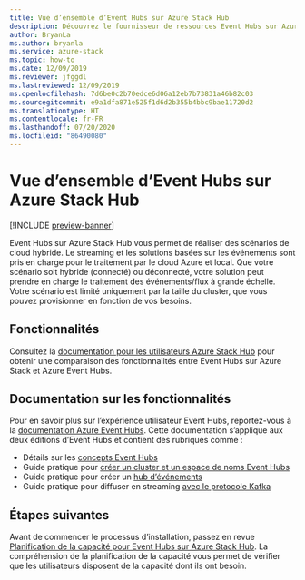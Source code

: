 ```yaml
---
title: Vue d’ensemble d’Event Hubs sur Azure Stack Hub
description: Découvrez le fournisseur de ressources Event Hubs sur Azure Stack Hub.
author: BryanLa
ms.author: bryanla
ms.service: azure-stack
ms.topic: how-to
ms.date: 12/09/2019
ms.reviewer: jfggdl
ms.lastreviewed: 12/09/2019
ms.openlocfilehash: 7d6be0c2b70edce6d06a12eb7b73831a46b82c03
ms.sourcegitcommit: e9a1dfa871e525f1d6d2b355b4bbc9bae11720d2
ms.translationtype: HT
ms.contentlocale: fr-FR
ms.lasthandoff: 07/20/2020
ms.locfileid: "86490080"
---
```

# <a name="event-hubs-on-azure-stack-hub-overview"></a>Vue d’ensemble d’Event Hubs sur Azure Stack Hub

[!INCLUDE [preview-banner](../includes/event-hubs-preview.md)]

Event Hubs sur Azure Stack Hub vous permet de réaliser des scénarios de cloud hybride. Le streaming et les solutions basées sur les événements sont pris en charge pour le traitement par le cloud Azure et local. Que votre scénario soit hybride (connecté) ou déconnecté, votre solution peut prendre en charge le traitement des événements/flux à grande échelle. Votre scénario est limité uniquement par la taille du cluster, que vous pouvez provisionner en fonction de vos besoins. 

## <a name="features"></a>Fonctionnalités

Consultez la [documentation pour les utilisateurs Azure Stack Hub](../user/event-hubs-overview.md) pour obtenir une comparaison des fonctionnalités entre Event Hubs sur Azure Stack et Azure Event Hubs.

## <a name="feature-documentation"></a>Documentation sur les fonctionnalités

Pour en savoir plus sur l’expérience utilisateur Event Hubs, reportez-vous à la [documentation Azure Event Hubs](/azure/event-hubs/). Cette documentation s’applique aux deux éditions d’Event Hubs et contient des rubriques comme :

- Détails sur les [concepts Event Hubs](/azure/event-hubs/event-hubs-features)
- Guide pratique pour [créer un cluster et un espace de noms Event Hubs](/azure/event-hubs/event-hubs-dedicated-cluster-create-portal)
- Guide pratique pour créer un [hub d’événements](/azure/event-hubs/event-hubs-create#create-an-event-hub)
- Guide pratique pour diffuser en streaming [avec le protocole Kafka](/azure/event-hubs/event-hubs-quickstart-kafka-enabled-event-hubs)


## <a name="next-steps"></a>Étapes suivantes

Avant de commencer le processus d’installation, passez en revue [Planification de la capacité pour Event Hubs sur Azure Stack Hub](event-hubs-rp-capacity-planning.md). La compréhension de la planification de la capacité vous permet de vérifier que les utilisateurs disposent de la capacité dont ils ont besoin.
